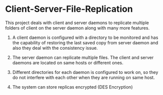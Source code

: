 # Client-Server-File-Replication
This project deals with client and server daemons to replicate multiple folders of client on the server daemon along with many more features.

1) A client daemon is configured with a directory to be monitored and has the capability of restoring the last saved copy from server daemon and also they deal with the consistency issue.

2) The server daemon can replicate multiple files. The client and server daemons are located on same hosts or different ones.

3) Different directories for each daemon is configured to work on, so they do not interfere with each other when they are running on same host.

4) The system can store replicas encrypted (DES Encryption)

